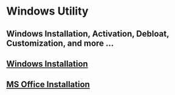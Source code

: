 # Windows Utility

Windows Installation, Activation, Debloat, Customization, and more ...
---

## [Windows Installation](windows_installation.md)

## [MS Office Installation]()